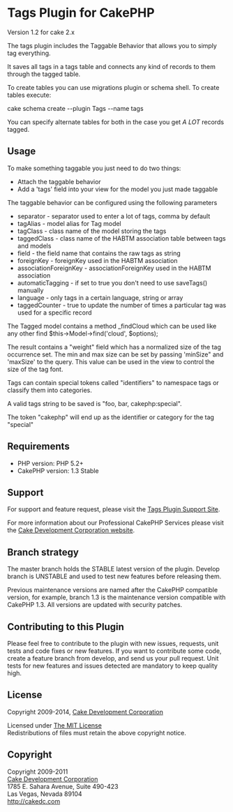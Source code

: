 # Tags Plugin for CakePHP #

Version 1.2 for cake 2.x

The tags plugin includes the Taggable Behavior that allows you to simply tag everything.

It saves all tags in a tags table and connects any kind of records to them through the tagged table.

To create tables you can use migrations plugin or schema shell. To create tables execute:

cake schema create --plugin Tags --name tags

You can specify alternate tables for both in the case you get *A LOT* records tagged.

## Usage ##

To make something taggable you just need to do two things:

* Attach the taggable behavior
* Add a 'tags' field into your view for the model you just made taggable

The taggable behavior can be configured using the following parameters

* separator             - separator used to enter a lot of tags, comma by default
* tagAlias              - model alias for Tag model
* tagClass              - class name of the model storing the tags
* taggedClass           - class name of the HABTM association table between tags and models
* field                 - the field name that contains the raw tags as string
* foreignKey            - foreignKey used in the HABTM association
* associationForeignKey - associationForeignKey used in the HABTM association
* automaticTagging      - if set to true you don't need to use saveTags() manually
* language              - only tags in a certain language, string or array
* taggedCounter         - true to update the number of times a particular tag was used for a specific record

The Tagged model contains a method _findCloud which can be used like any other find $this->Model->find('cloud', $options);

The result contains a "weight" field which has a normalized size of the tag occurrence set. The min and max size can be set by passing 'minSize" and 'maxSize' to the query. This value can be used in the view to control the size of the tag font.

Tags can contain special tokens called "identifiers" to namespace tags or classify them into categories.

A valid tags string to be saved is "foo, bar, cakephp:special".

The token "cakephp" will end up as the identifier or category for the tag "special"

## Requirements ##

* PHP version: PHP 5.2+
* CakePHP version: 1.3 Stable

## Support ##

For support and feature request, please visit the [Tags Plugin Support Site](http://github.com/cakedc/tags/).

For more information about our Professional CakePHP Services please visit the [Cake Development Corporation website](http://cakedc.com).

## Branch strategy ##

The master branch holds the STABLE latest version of the plugin. 
Develop branch is UNSTABLE and used to test new features before releasing them. 

Previous maintenance versions are named after the CakePHP compatible version, for example, branch 1.3 is the maintenance version compatible with CakePHP 1.3.
All versions are updated with security patches.

## Contributing to this Plugin ##

Please feel free to contribute to the plugin with new issues, requests, unit tests and code fixes or new features. If you want to contribute some code, create a feature branch from develop, and send us your pull request. Unit tests for new features and issues detected are mandatory to keep quality high. 


## License ##

Copyright 2009-2014, [Cake Development Corporation](http://cakedc.com)

Licensed under [The MIT License](http://www.opensource.org/licenses/mit-license.php)<br/>
Redistributions of files must retain the above copyright notice.

## Copyright ###

Copyright 2009-2011<br/>
[Cake Development Corporation](http://cakedc.com)<br/>
1785 E. Sahara Avenue, Suite 490-423<br/>
Las Vegas, Nevada 89104<br/>
http://cakedc.com<br/>
